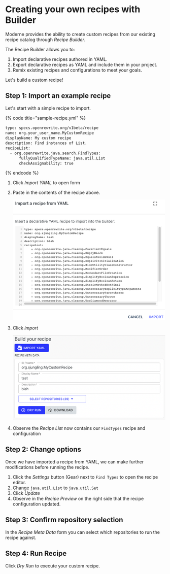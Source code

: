 # Creating your own recipes with Builder

Moderne provides the ability to create custom recipes from our existing recipe catalog through _Recipe_ _Builder._

The Recipe Builder allows you to:

1. Import declarative recipes authored in YAML.
2. Export declarative recipes as YAML and include them in your project.
3. Remix existing recipes and configurations to meet your goals.

Let's build a custom recipe!

## Step 1: Import an example recipe

Let's start with a simple recipe to import.

{% code title="sample-recipe.yml" %}

```text
type: specs.openrewrite.org/v1beta/recipe
name: org.your_user_name.MyCustomRecipe
displayName: My custom recipe
description: Find instances of List.
recipeList:
  - org.openrewrite.java.search.FindTypes:
      fullyQualifiedTypeName: java.util.List
      checkAssignability: true
```

{% endcode %}

1. Click _Import YAML_ to open form
2. Paste in the contents of the recipe above.

   ![](../.gitbook/assets/builder-import-yaml.png)

3. Click _import_

   ![](../.gitbook/assets/builder-meta-data.png)

4. Observe the _Recipe List_ now contains our `FindTypes` recipe and configuration

## Step 2: Change options

Once we have imported a recipe from YAML, we can make further modifications before running the recipe.

1. Click the _Settings_ button \(Gear\) next to `Find Types` to open the recipe editor.
2. Change `java.util.List` to `java.util.Set`
3. Click _Update_
4. Observe in the _Recipe Preview_ on the right side that the recipe configuration updated.

## Step 3: Confirm repository selection

In the _Recipe Meta Data_ form you can select which repositories to run the recipe against.

## Step 4: Run Recipe

Click _Dry Run_ to execute your custom recipe.
